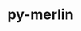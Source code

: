 ---
title: "py-merlin"
layout: cache
categories: [package, develop-2025-06-01]
meta: {"compilers": ["gcc@7.5.0"], "num_specs": 1, "num_specs_by_stack": {"radiuss": 1, "root": 1}, "oss": ["ubuntu18.04"], "platforms": ["linux"], "stacks": ["radiuss", "root"], "targets": ["x86_64_v3"], "versions": ["1.10.3"]}
spec_details: [{"compiler": "gcc@7.5.0", "hash": "k4a43i7q3acctvj75iesehtwfrlsgpmy", "os": "ubuntu18.04", "platform": "linux", "size": "-", "stacks": ["radiuss", "root"], "target": "x86_64_v3", "variants": ["build_system=python_pip"], "versions": ["1.10.3"]}]
---